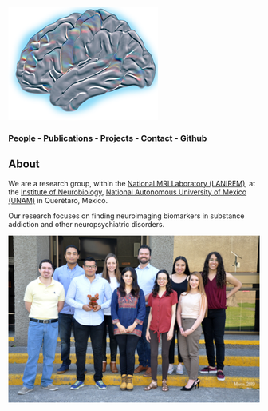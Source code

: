 ![GarzaLab](logo_garzalab2.png)

### [People](people.md) - [Publications](pub.md) - [Projects](proj1.md) - [Contact](contact.md) - [Github](https://github.com/garzalab)

## About

We are a research group, within the [National MRI Laboratory (LANIREM)](http://www.lanirem.inb.unam.mx/), at the [Institute of Neurobiology](http://inb.unam.mx/index.html), [National Autonomous University of Mexico (UNAM)](https://www.unam.mx/) in Querétaro, Mexico. 

Our research focuses on finding neuroimaging biomarkers in substance addiction and other neuropsychiatric disorders.


![group photo](group3.jpg)
